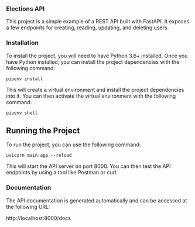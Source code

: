 ### Elections API

This project is a simple example of a REST API built with FastAPI.
It exposes a few endpoints for creating, reading, updating, and deleting users.

### Installation

To install the project, you will need to have Python 3.6+ installed.
Once you have Python installed, you can install the project dependencies
with the following command:

`pipenv install`

This will create a virtual environment and install the project
dependencies into it. You can then activate the virtual environment
with the following command:

`pipenv shell`

## Running the Project

To run the project, you can use the following command:

`uvicorn main:app --reload`

This will start the API server on port 8000. You can then test the
API endpoints by using a tool like Postman or curl.

### Documentation

The API documentation is generated automatically and can be accessed
at the following URL:

http://localhost:8000/docs
